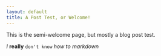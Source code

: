 ```yaml
---
layout: default
title: A Post Test, or Welcome!
---
```


This is the semi-welcome page, but mostly a blog post test.

*I* __really__ `don't know` *how to markdown*